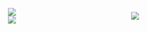 <div style="display: flex;justify-content: center">
    <div style="width: 50%;display: flex;align-items: center;justify-content: center;flex-direction: column">
        <div>
            <img src="https://github-readme-stats.vercel.app/api/top-langs/?username=luguosong&theme=github_dark&layout=compact&hide=scss,css&langs_count=10&locale=cn"/>
        </div>
        <div>
            <img src="https://github-readme-stats.vercel.app/api?username=luguosong&show_icons=true&theme=github_dark&include_all_commits=true&hide=prs,contribs&rank_icon=github&locale=cn"/>
        </div>
    </div>
    <div style="width: 50%;display: flex;align-items: center;justify-content: center;flex-direction: column">
        <a href="https://leetcode.cn/u/luguosong_leetcode/">
            <img src="https://leetcard.jacoblin.cool/luguosong_leetcode?theme=dark&font=Source%20Code%20Pro&site=cn&ext=heatmap&height=100">
        </a>
    </div>
</div>
